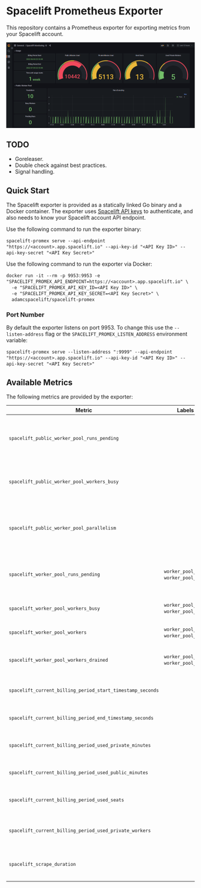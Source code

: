 # Spacelift Prometheus Exporter

This repository contains a Prometheus exporter for exporting metrics from your Spacelift account.

![Dashboard Example](dashboard-example.png)

## TODO

- Goreleaser.
- Double check against best practices.
- Signal handling.

## Quick Start

The Spacelift exporter is provided as a statically linked Go binary and a Docker container. The
exporter uses
[Spacelift API keys](https://docs.spacelift.io/integrations/api#spacelift-api-key-greater-than-token)
to authenticate, and also needs to know your Spacelift account API endpoint.

Use the following command to run the exporter binary:

```shell
spacelift-promex serve --api-endpoint "https://<account>.app.spacelift.io" --api-key-id "<API Key ID>" --api-key-secret "<API Key Secret>"
```

Use the following command to run the exporter via Docker:

```shell
docker run -it --rm -p 9953:9953 -e "SPACELIFT_PROMEX_API_ENDPOINT=https://<account>.app.spacelift.io" \
  -e "SPACELIFT_PROMEX_API_KEY_ID=<API Key ID>" \
  -e "SPACELIFT_PROMEX_API_KEY_SECRET=<API Key Secret>" \
  adamcspacelift/spacelift-promex
```

### Port Number

By default the exporter listens on port 9953. To change this use the `--listen-address` flag or the
`SPACELIFT_PROMEX_LISTEN_ADDRESS` environment variable:

```shell
spacelift-promex serve --listen-address ":9999" --api-endpoint "https://<account>.app.spacelift.io" --api-key-id "<API Key ID>" --api-key-secret "<API Key Secret>"
```

## Available Metrics

The following metrics are provided by the exporter:

| Metric                                                     | Labels                               | Description                                                                                    |
| ---------------------------------------------------------- | ------------------------------------ | ---------------------------------------------------------------------------------------------- |
| `spacelift_public_worker_pool_runs_pending`                |                                      | The number of runs in your account currently queued and waiting for a public worker            |
| `spacelift_public_worker_pool_workers_busy`                |                                      | The number of currently busy workers in the public worker pool for this account                |
| `spacelift_public_worker_pool_parallelism`                 |                                      | The maximum number of simultaneously executing runs on the public worker pool for this account |
| `spacelift_worker_pool_runs_pending`                       | `worker_pool_id`, `worker_pool_name` | The number of runs currently queued and waiting for a worker from a particular pool            |
| `spacelift_worker_pool_workers_busy`                       | `worker_pool_id`, `worker_pool_name` | The number of currently busy workers in a worker pool                                          |
| `spacelift_worker_pool_workers`                            | `worker_pool_id`, `worker_pool_name` | The number of workers in a worker pool                                                         |
| `spacelift_worker_pool_workers_drained`                    | `worker_pool_id`, `worker_pool_name` | The number of workers in a worker pool that have been drained                                  |
| `spacelift_current_billing_period_start_timestamp_seconds` |                                      | The timestamp of the start of the current billing period                                       |
| `spacelift_current_billing_period_end_timestamp_seconds`   |                                      | The timestamp of the end of the current billing period                                         |
| `spacelift_current_billing_period_used_private_minutes`    |                                      | The number of minutes used in the current billing period                                       |
| `spacelift_current_billing_period_used_public_minutes`     |                                      | The number of minutes used in the current billing period                                       |
| `spacelift_current_billing_period_used_seats`              |                                      | The number of seats used in the current billing period                                         |
| `spacelift_current_billing_period_used_private_workers`    |                                      | The number of private workers used in the current billing period                               |
| `spacelift_scrape_duration`                                |                                      | The duration in seconds of the request to the Spacelift API for metrics                        |
